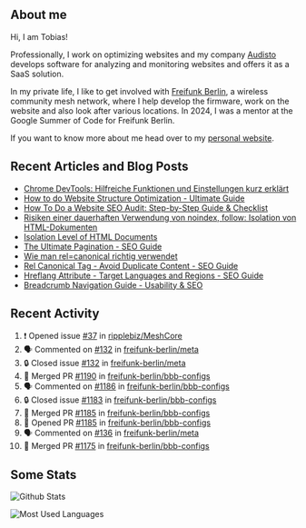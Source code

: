 ## About me

Hi, I am Tobias!

Professionally, I work on optimizing websites and my company [Audisto](https://audisto.com/) develops software for analyzing and monitoring websites and offers it as a SaaS solution.

In my private life, I like to get involved with [Freifunk Berlin](https://berlin.freifunk.net/en/), a wireless community mesh network, where I help develop the firmware, work on the website and also look after various locations. In 2024, I was a mentor at the Google Summer of Code for Freifunk Berlin.

If you want to know more about me head over to my [personal website](https://www.tobias-schwarz.com/en/).

## Recent Articles and Blog Posts

* [Chrome DevTools: Hilfreiche Funktionen und Einstellungen kurz erklärt](https://www.afs-akademie.org/magazin/chrome-devtools/)
* [How to do Website Structure Optimization - Ultimate Guide](https://audisto.com/guides/structure-optimization/)
* [How To Do a Website SEO Audit: Step-by-Step Guide & Checklist](https://audisto.com/guides/website-audit/)
* [Risiken einer dauerhaften Verwendung von noindex, follow: Isolation von HTML-Dokumenten](https://www.websiteboosting.com/magazin/55/risiken-einer-dauerhaften-verwendung-von-noindex-follow-isolation-von-html-dokumenten.html)
* [Isolation Level of HTML Documents](https://audisto.com/help/crawler/features/isolation/)
* [The Ultimate Pagination - SEO Guide](https://audisto.com/guides/pagination/)
* [Wie man rel=canonical richtig verwendet](https://www.websiteboosting.com/magazin/35/wie-man-relcanonical-richtig-einsetzt.html)
* [Rel Canonical Tag - Avoid Duplicate Content - SEO Guide](https://audisto.com/guides/canonical/)
* [Hreflang Attribute - Target Languages and Regions - SEO Guide](https://audisto.com/guides/hreflang/)
* [Breadcrumb Navigation Guide - Usability & SEO](https://audisto.com/guides/breadcrumb/)

## Recent Activity

<!--START_SECTION:activity-->
1. ❗ Opened issue [#37](https://github.com/ripplebiz/MeshCore/issues/37) in [ripplebiz/MeshCore](https://github.com/ripplebiz/MeshCore)
2. 🗣 Commented on [#132](https://github.com/freifunk-berlin/meta/issues/132#issuecomment-2660759231) in [freifunk-berlin/meta](https://github.com/freifunk-berlin/meta)
3. 🔒 Closed issue [#132](https://github.com/freifunk-berlin/meta/issues/132) in [freifunk-berlin/meta](https://github.com/freifunk-berlin/meta)
4. 🎉 Merged PR [#1190](https://github.com/freifunk-berlin/bbb-configs/pull/1190) in [freifunk-berlin/bbb-configs](https://github.com/freifunk-berlin/bbb-configs)
5. 🗣 Commented on [#1186](https://github.com/freifunk-berlin/bbb-configs/issues/1186#issuecomment-2651127865) in [freifunk-berlin/bbb-configs](https://github.com/freifunk-berlin/bbb-configs)
6. 🔒 Closed issue [#1183](https://github.com/freifunk-berlin/bbb-configs/issues/1183) in [freifunk-berlin/bbb-configs](https://github.com/freifunk-berlin/bbb-configs)
7. 🎉 Merged PR [#1185](https://github.com/freifunk-berlin/bbb-configs/pull/1185) in [freifunk-berlin/bbb-configs](https://github.com/freifunk-berlin/bbb-configs)
8. 💪 Opened PR [#1185](https://github.com/freifunk-berlin/bbb-configs/pull/1185) in [freifunk-berlin/bbb-configs](https://github.com/freifunk-berlin/bbb-configs)
9. 🗣 Commented on [#136](https://github.com/freifunk-berlin/meta/issues/136#issuecomment-2634546593) in [freifunk-berlin/meta](https://github.com/freifunk-berlin/meta)
10. 🎉 Merged PR [#1175](https://github.com/freifunk-berlin/bbb-configs/pull/1175) in [freifunk-berlin/bbb-configs](https://github.com/freifunk-berlin/bbb-configs)
<!--END_SECTION:activity-->

## Some Stats

![Github Stats](https://github-readme-stats.vercel.app/api?username=noki&rank_icon=github&theme=transparent&card_width=450)

![Most Used Languages](https://github-readme-stats.vercel.app/api/top-langs?username=noki&layout=compact&langs_count=8&theme=transparent&card_width=450)
